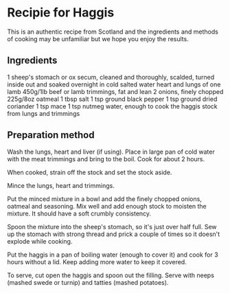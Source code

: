 # Recipie for Haggis

This is an authentic recipe from Scotland and the ingredients and methods of cooking may be unfamiliar but we hope you enjoy the results.

## Ingredients

1 sheep's stomach or ox secum, cleaned and thoroughly, scalded, turned inside out and soaked overnight in cold salted water
heart and lungs of one lamb
450g/1lb beef or lamb trimmings, fat and lean
2 onions, finely chopped
225g/8oz oatmeal
1 tbsp salt
1 tsp ground black pepper
1 tsp ground dried coriander
1 tsp mace
1 tsp nutmeg
water, enough to cook the haggis
stock from lungs and trimmings


## Preparation method

Wash the lungs, heart and liver (if using). Place in large pan of cold water with the meat trimmings and bring to the boil. Cook for about 2 hours.

When cooked, strain off the stock and set the stock aside.

Mince the lungs, heart and trimmings.

Put the minced mixture in a bowl and add the finely chopped onions, oatmeal and seasoning. Mix well and add enough stock to moisten the mixture. It should have a soft crumbly consistency.

Spoon the mixture into the sheep's stomach, so it's just over half full. Sew up the stomach with strong thread and prick a couple of times so it doesn't explode while cooking.

Put the haggis in a pan of boiling water (enough to cover it) and cook for 3 hours without a lid. Keep adding more water to keep it covered.

To serve, cut open the haggis and spoon out the filling. Serve with neeps (mashed swede or turnip) and tatties (mashed potatoes).